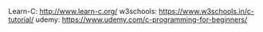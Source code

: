 Learn-C: http://www.learn-c.org/
w3schools: https://www.w3schools.in/c-tutorial/
udemy: https://www.udemy.com/c-programming-for-beginners/
